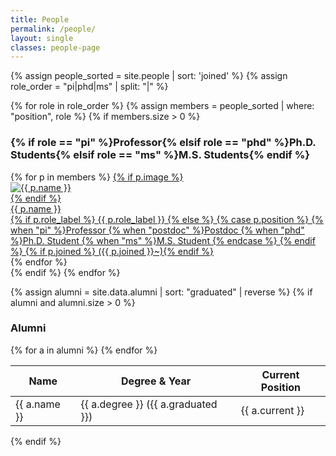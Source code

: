```yaml
---
title: People
permalink: /people/
layout: single
classes: people-page
---
```


{% assign people_sorted = site.people | sort: 'joined' %}
{% assign role_order = "pi|phd|ms" | split: "|" %}

{% for role in role_order %}
{% assign members = people_sorted | where: "position", role %}
{% if members.size > 0 %}
<h3>
{% if role == "pi" %}Professor{% elsif role == "phd" %}Ph.D. Students{% elsif role == "ms" %}M.S. Students{% endif %}
</h3>

<div class="people-grid">
  {% for p in members %}
  <a class="person-card" href="{{ p.url | relative_url }}">
    {% if p.image %}
    <div class="media">
      <img src="{{ p.image | relative_url }}" alt="{{ p.name }}">
    </div>
    {% endif %}
    <div class="person-meta">
      <div class="person-name">{{ p.name }}</div>
      <div class="person-role">
        {% if p.role_label %}
          {{ p.role_label }}
        {% else %}
          {% case p.position %}
            {% when "pi" %}Professor
            {% when "postdoc" %}Postdoc
            {% when "phd" %}Ph.D. Student
            {% when "ms" %}M.S. Student
          {% endcase %}
        {% endif %}
        {% if p.joined %} ({{ p.joined }}~){% endif %}
      </div>
    </div>
  </a>
  {% endfor %}
</div>
{% endif %}
{% endfor %}

{% assign alumni = site.data.alumni | sort: "graduated" | reverse %}
{% if alumni and alumni.size > 0 %}
<h3>Alumni</h3>
<table class="alumni-table">
<thead><tr><th>Name</th><th>Degree & Year</th><th>Current Position</th></tr></thead>
<tbody>
{% for a in alumni %}
<tr>
  <td>{{ a.name }}</td>
  <td>{{ a.degree }} ({{ a.graduated }})</td>
  <td>{{ a.current }}</td>
</tr>
{% endfor %}
</tbody>
</table>
{% endif %}
